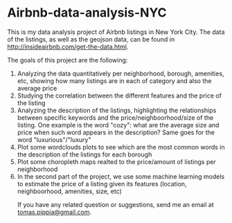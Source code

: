 # Airbnb-data-analysis-NYC
This is my data analysis project of Airbnb listings in New York City. The data of the listings, as well as the geojson data, can be found in http://insideairbnb.com/get-the-data.html.

The goals of this project are the following:
<ol>
<li> Analyzing the data quantitatively per neighborhood, borough, amenities, etc, showing how many listings are in each of category and also the average price
<li> Studying the correlation between the different features and the price of the listing
<li> Analyzing the description of the listings, highlighting the relationships between specific keywords and the price/neighboorhood/size of the listing. One example is the word "cozy": what are the average size and price when such word appears in the description? Same goes for the word "luxurious"/"luxury"
<li> Plot some wordclouds plots to see which are the most common words in the description of the listings for each borough
<li> Plot some choropleth maps realted to the price/amount of listings per neighborhood
<li> In the second part of the project, we use some machine learning models to estimate the price of a listing given its features (location, neighboorhood, amenities, size, etc)
<ol\>

If you have any related question or suggestions, send me an email at tomas.pippia@gmail.com.
